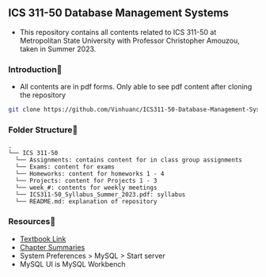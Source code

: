 ## ICS 311-50 Database Management Systems
- This repository contains all contents related to ICS 311-50 at Metropolitan State University with Professor Christopher Amouzou, taken in Summer 2023.

### Introduction👋
- All contents are in pdf forms. Only able to see pdf content after cloning the repository
``` bash
git clone https://github.com/Vinhuanc/ICS311-50-Database-Management-Systems.git
```

### Folder Structure📁
```
.
└── ICS 311-50 
  └── Assignments: contains content for in class group assignments
  └── Exams: content for exams
  └── Homeworks: content for homeworks 1 - 4
  └── Projects: content for Projects 1 - 3
  └── week_#: contents for weekly meetings
  └── ICS311-50_Syllabus_Summer_2023.pdf: syllabus
  └── README.md: explanation of repository

```

### Resources🔖
- [Textbook Link](https://caucse.club/wp-content/uploads/2022/05/Database-System-Concepts-Abraham-Silberschatz-Henry-F.-Korth-etc.-.pdf)
- [Chapter Summaries](https://db-book.com/slides-dir/index.html)
- System Preferences > MySQL > Start server
- MySQL UI is MySQL Workbench